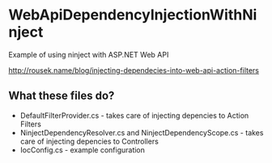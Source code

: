 WebApiDependencyInjectionWithNinject
====================================

Example of using ninject with ASP.NET Web API

http://rousek.name/blog/injecting-dependecies-into-web-api-action-filters

What these files do?
--------------------

- DefaultFilterProvider.cs - takes care of injecting depencies to Action Filters
- NinjectDependencyResolver.cs and NinjectDependencyScope.cs - takes care of injecting depencies to Controllers
- IocConfig.cs - example configuration